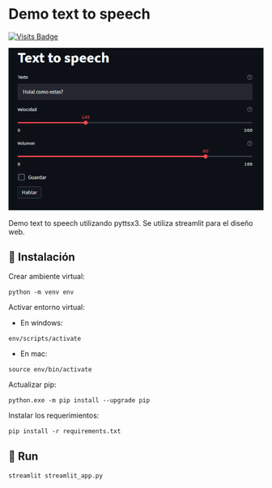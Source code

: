 # Demo text to speech

[![Visits Badge](https://badges.pufler.dev/visits/ezeparziale/text-to-speech?style=flat-square)]()

![image](img/app.png)

Demo text to speech utilizando pyttsx3. Se utiliza streamlit para el diseño web.

## :floppy_disk: Instalación

Crear ambiente virtual:

```shell
python -m venv env
```

Activar entorno virtual:

- En windows:

```shell
env/scripts/activate
```

- En mac:

```shell
source env/bin/activate
```

Actualizar pip:

```shell
python.exe -m pip install --upgrade pip
```

Instalar los requerimientos:

```shell
pip install -r requirements.txt
```

## :runner: Run

```shell
streamlit streamlit_app.py
```
